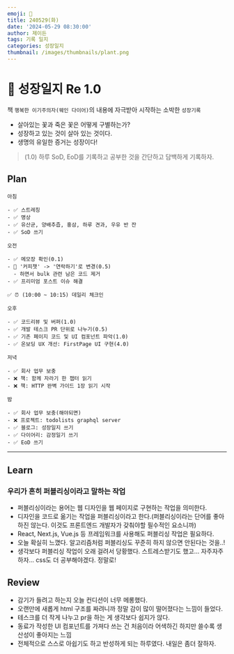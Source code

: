 ```yaml
---
emoji: 🌱
title: 240529(화)
date: '2024-05-29 08:30:00'
author: 제이든
tags: 기록 일지
categories: 성장일지
thumbnail: /images/thumbnails/plant.png
---
```


# 🌱 성장일지 Re 1.0

책 `행복한 이기주의자(웨인 다이어)`의 내용에 자극받아 시작하는 소박한 `성장기록`

- 살아있는 꽃과 죽은 꽃은 어떻게 구별하는가?
- 성장하고 있는 것이 살아 있는 것이다.
- 생명의 유일한 증거는 성장이다!

> (1.0) 하루 SoD, EoD를 기록하고 공부한 것을 간단하고 담백하게 기록하자.

## Plan

```plaintext
아침

- ✅ 스트레칭
- ✅ 명상
- ✅ 유산균, 양배추즙, 홍삼, 하루 견과, 우유 반 잔
- ✅ SoD 쓰기

오전

- ✅ 메모장 확인(0.1)
- 🌱 '커피챗' -> '연락하기'로 변경(0.5)
  - 하면서 bulk 관련 남은 코드 제거
- ✅ 프리미엄 포스트 이슈 해결

✅ ⏰ (10:00 ~ 10:15) 데일리 체크인

오후

- ✅ 코드리뷰 및 버퍼(1.0)
- ✅ 개발 테스크 PR 단위로 나누기(0.5)
- ✅ 기존 페이지 코드 및 UI 컴포넌트 파악(1.0)
- ✅ 온보딩 UX 개선: FirstPage UI 구현(4.0)

저녁

- ✅ 회사 업무 보충
- ❌ 책: 함께 자라기 한 챕터 읽기
- ❌ 책: HTTP 완벽 가이드 1장 읽기 시작

밤

- ✅ 회사 업무 보충(해야되면)
- ❌ 프로젝트: todolists graphql server
- ✅ 블로그: 성장일지 쓰기
- ✅ 다이어리: 감정일기 쓰기
- ✅ EoD 쓰기
```

---

## Learn

### 우리가 흔히 퍼블리싱이라고 말하는 작업

- 퍼블리싱이라는 용어는 웹 디자인을 웹 페이지로 구현하는 작업을 의미한다.
- 디자인을 코드로 옮기는 작업을 퍼블리싱이라고 한다.(퍼블리싱이라는 단어를 좋아하진 않는다. 이것도 프론트엔드 개발자가 갖춰야할 필수적인 요소니까)
- React, Next.js, Vue.js 등 프레임워크를 사용해도 퍼블리싱 작업은 필요하다.
- 오늘 확실히 느꼈다. 알고리즘처럼 퍼블리싱도 꾸준히 하지 않으면 안된다는 것을..!
- 생각보다 퍼블리싱 작업이 오래 걸려서 당황했다. 스트레스받기도 했고... 자주자주 하자... css도 더 공부해야겠다. 정말로!

## Review

- 감기가 들려고 하는지 오늘 컨디션이 너무 메롱했다.
- 오랜만에 새롭게 html 구조를 짜려니까 정말 감이 많이 떨어졌다는 느낌이 들었다.
- 테스크를 더 작게 나누고 pr을 하는 게 생각보다 쉽지가 않다.
- 동료가 작성한 UI 컴포넌트를 가져다 쓰는 건 처음이라 어색하긴 하지만 쓸수록 생산성이 좋아지는 느낌
- 전체적으로 스스로 아쉽기도 하고 반성하게 되는 하루였다. 내일은 좀더 잘하자.
